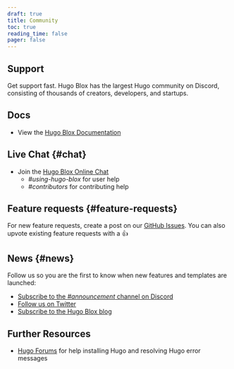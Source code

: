 ```yaml
---
draft: true
title: Community
toc: true
reading_time: false
pager: false
---
```


## Support

Get support fast. Hugo Blox has the largest Hugo community on Discord, consisting of thousands of creators, developers, and startups.

## Docs

- View the [Hugo Blox Documentation](https://docs.hugoblox.com/)

## Live Chat {#chat}

- Join the [Hugo Blox Online Chat](https://discord.gg/z8wNYzb)
  - _#using-hugo-blox_ for user help
  - _#contributors_ for contributing help

## Feature requests {#feature-requests}

For new feature requests, create a post on our [GitHub Issues](https://github.com/HugoBlox/hugo-blox-builder/issues). You can also upvote existing feature requests with a 👍

## News {#news}

Follow us so you are the first to know when new features and templates are launched:

- [Subscribe to the _#announcement_ channel on Discord](https://discord.gg/z8wNYzb)
- [Follow us on Twitter](https://x.com/BuildLore)
- [Subscribe to the Hugo Blox blog](https://hugoblox.com/blog/)

## Further Resources

- [Hugo Forums](https://discourse.gohugo.io/) for help installing Hugo and resolving Hugo error messages
